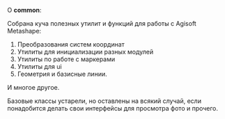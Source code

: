О **common**:

Собрана куча полезных утилит и функций для работы с Agisoft Metashape:

1. Преобразования систем координат
2. Утилиты для инициализации разных модулей
3. Утилиты по работе с маркерами
4. Утилиты для ui
5. Геометрия и базисные линии.

И многое другое.

Базовые классы устарели, но оставлены на всякий случай, если понадобится делать свои интерфейсы для просмотра фото и прочего.